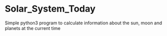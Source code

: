 # Solar_System_Today
Simple python3 program to calculate information about the sun, moon and planets at the current time
